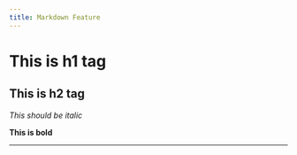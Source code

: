 ```yaml
---
title: Markdown Feature
---
```



# This is h1 tag

## This is h2 tag

*This should be italic*

**This is bold**

---
